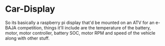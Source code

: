 # Car-Display
 So its basically a raspberry pi display that'd be mounted on an ATV for an e-BAJA competition, things it'll include are the temperature of the battery, motor, motor controller, battery SOC, motor RPM and speed of the vehicle along with other stuff.
